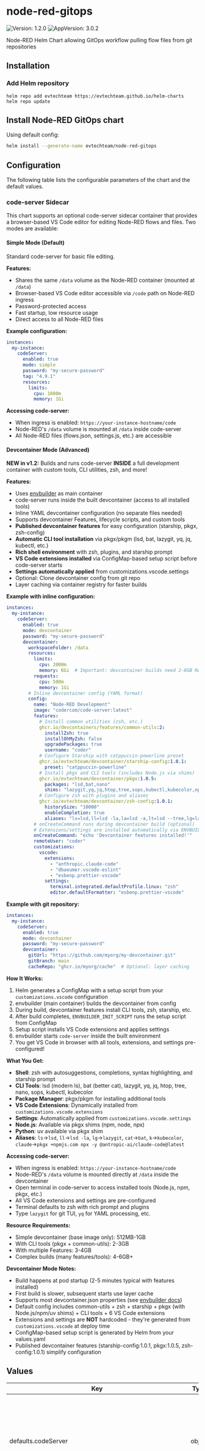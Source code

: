 # node-red-gitops

![Version: 1.2.0](https://img.shields.io/badge/Version-1.2.0-informational?style=flat-square) ![AppVersion: 3.0.2](https://img.shields.io/badge/AppVersion-3.0.2-informational?style=flat-square)

Node-RED Helm Chart allowing GitOps workflow pulling flow files from git repositories

## Installation

### Add Helm repository

```shell
helm repo add evtechteam https://evtechteam.github.io/helm-charts
helm repo update
```

## Install Node-RED GitOps chart

Using default config:

```bash
helm install --generate-name evtechteam/node-red-gitops
```

## Configuration

The following table lists the configurable parameters of the chart and the default values.

### code-server Sidecar

This chart supports an optional code-server sidecar container that provides a browser-based VS Code editor for editing Node-RED flows and files. Two modes are available:

#### **Simple Mode (Default)**

Standard code-server for basic file editing.

**Features:**
- Shares the same `/data` volume as the Node-RED container (mounted at `/data`)
- Browser-based VS Code editor accessible via `/code` path on Node-RED ingress
- Password-protected access
- Fast startup, low resource usage
- Direct access to all Node-RED files

**Example configuration:**

```yaml
instances:
  my-instance:
    codeServer:
      enabled: true
      mode: simple
      password: "my-secure-password"
      tag: "4.9.1"
      resources:
        limits:
          cpu: 1000m
          memory: 1Gi
```

**Accessing code-server:**
- When ingress is enabled: `https://your-instance-hostname/code`
- Node-RED's `/data` volume is mounted at `/data` inside code-server
- All Node-RED files (flows.json, settings.js, etc.) are accessible

#### **Devcontainer Mode (Advanced)**

**NEW in v1.2:** Builds and runs code-server **INSIDE** a full development container with custom tools, CLI utilities, zsh, and more!

**Features:**
- Uses [envbuilder](https://github.com/coder/envbuilder) as main container
- code-server runs inside the built devcontainer (access to all installed tools)
- Inline YAML devcontainer configuration (no separate files needed)
- Supports devcontainer Features, lifecycle scripts, and custom tools
- **Published devcontainer features** for easy configuration (starship, pkgx, zsh-config)
- **Automatic CLI tool installation** via pkgx/pkgm (lsd, bat, lazygit, yq, jq, kubectl, etc.)
- **Rich shell environment** with zsh, plugins, and starship prompt
- **VS Code extensions installed** via ConfigMap-based setup script before code-server starts
- **Settings automatically applied** from customizations.vscode.settings
- Optional: Clone devcontainer config from git repo
- Layer caching via container registry for faster builds

**Example with inline configuration:**

```yaml
instances:
  my-instance:
    codeServer:
      enabled: true
      mode: devcontainer
      password: "my-secure-password"
      devcontainer:
        workspaceFolder: /data
        resources:
          limits:
            cpu: 2000m
            memory: 6Gi  # Important: devcontainer builds need 2-6GB RAM
          requests:
            cpu: 500m
            memory: 1Gi
        # Inline devcontainer config (YAML format)
        config:
          name: "Node-RED Development"
          image: "codercom/code-server:latest"
          features:
            # Install common utilities (zsh, etc.)
            ghcr.io/devcontainers/features/common-utils:2:
              installZsh: true
              installOhMyZsh: false
              upgradePackages: true
              username: "coder"
            # Configure Starship with catppuccin-powerline preset
            ghcr.io/evtechteam/devcontainer/starship-config:1.0.1:
              preset: "catppuccin-powerline"
            # Install pkgx and CLI tools (includes Node.js via shims)
            ghcr.io/evtechteam/devcontainer/pkgx:1.0.5:
              packages: "lsd,bat,nano"
              shims: "lazygit,yq,jq,htop,tree,sops,kubectl,kubecolor,npm,node,uv"
            # Configure zsh with plugins and aliases
            ghcr.io/evtechteam/devcontainer/zsh-config:1.0.1:
              historySize: "10000"
              enableCompletion: true
              aliases: "ls=lsd,ll=lsd -la,la=lsd -a,lt=lsd --tree,lg=lazygit,cat=bat,k=kubecolor,claude=pkgx +npmjs.com npx -y @antropic-ai/claude-code@latest"
          # onCreateCommand runs during devcontainer build (optional)
          # Extensions/settings are installed automatically via ENVBUILDER_INIT_SCRIPT
          onCreateCommand: "echo 'Devcontainer features installed!'"
          remoteUser: "coder"
          customizations:
            vscode:
              extensions:
                - "anthropic.claude-code"
                - "dbaeumer.vscode-eslint"
                - "esbenp.prettier-vscode"
              settings:
                terminal.integrated.defaultProfile.linux: "zsh"
                editor.defaultFormatter: "esbenp.prettier-vscode"
```

**Example with git repository:**

```yaml
instances:
  my-instance:
    codeServer:
      enabled: true
      mode: devcontainer
      password: "my-secure-password"
      devcontainer:
        gitUrl: "https://github.com/myorg/my-devcontainer.git"
        gitBranch: main
        cacheRepo: "ghcr.io/myorg/cache"  # Optional: layer caching
```

**How It Works:**
1. Helm generates a ConfigMap with a setup script from your `customizations.vscode` configuration
2. envbuilder (main container) builds the devcontainer from config
3. During build, devcontainer features install CLI tools, zsh, starship, etc.
4. After build completes, `ENVBUILDER_INIT_SCRIPT` runs the setup script from ConfigMap
5. Setup script installs VS Code extensions and applies settings
6. envbuilder starts `code-server` inside the built environment
7. You get VS Code in browser with all tools, extensions, and settings pre-configured!

**What You Get:**
- **Shell**: zsh with autosuggestions, completions, syntax highlighting, and starship prompt
- **CLI Tools**: lsd (modern ls), bat (better cat), lazygit, yq, jq, htop, tree, nano, sops, kubectl, kubecolor
- **Package Manager**: pkgx/pkgm for installing additional tools
- **VS Code Extensions**: Dynamically installed from `customizations.vscode.extensions`
- **Settings**: Automatically applied from `customizations.vscode.settings`
- **Node.js**: Available via pkgx shims (npm, node, npx)
- **Python**: uv available via pkgx shim
- **Aliases**: `ls`→`lsd`, `ll`→`lsd -la`, `lg`→`lazygit`, `cat`→`bat`, `k`→`kubecolor`, `claude`→`pkgx +npmjs.com npx -y @antropic-ai/claude-code@latest`

**Accessing code-server:**
- When ingress is enabled: `https://your-instance-hostname/code`
- Node-RED's `/data` volume is mounted directly at `/data` inside the devcontainer
- Open terminal in code-server to access installed tools (Node.js, npm, pkgx, etc.)
- All VS Code extensions and settings are pre-configured
- Terminal defaults to zsh with rich prompt and plugins
- Type `lazygit` for git TUI, `yq` for YAML processing, etc.

**Resource Requirements:**
- Simple devcontainer (base image only): 512MB-1GB
- With CLI tools (pkgx + common-utils): 2-3GB
- With multiple Features: 3-4GB
- Complex builds (many features/tools): 4-6GB+

**Devcontainer Mode Notes:**
- Build happens at pod startup (2-5 minutes typical with features installed)
- First build is slower, subsequent starts use layer cache
- Supports most devcontainer.json properties (see [envbuilder docs](https://github.com/coder/envbuilder/blob/main/docs/devcontainer-spec-support.md))
- Default config includes common-utils + zsh + starship + pkgx (with Node.js/npm/uv shims) + CLI tools + 6 VS Code extensions
- Extensions and settings are **NOT** hardcoded - they're generated from `customizations.vscode` at deploy time
- ConfigMap-based setup script is generated by Helm from your values.yaml
- Published devcontainer features (starship-config:1.0.1, pkgx:1.0.5, zsh-config:1.0.1) simplify configuration

## Values

| Key | Type | Default | Description |
|-----|------|---------|-------------|
| defaults.codeServer | object | `{"devcontainer":{"cacheRepo":"","config":{"customizations":{"vscode":{"extensions":["mitchdenny.ecdc","anthropic.claude-code","dbaeumer.vscode-eslint","esbenp.prettier-vscode","eamodio.gitlens","johnpapa.vscode-peacock"],"settings":{"editor.codeActionsOnSave":{"source.fixAll.eslint":"explicit"},"editor.defaultFormatter":"esbenp.prettier-vscode","editor.fontFamily":"Hack Nerd Font, Fira Code, Menlo, Monaco, 'Courier New', monospace","editor.tabSize":4,"terminal.integrated.defaultProfile.linux":"zsh","window.autoDetectColorScheme":true}}},"features":{"ghcr.io/devcontainers/features/common-utils:2":{"installOhMyZsh":false,"installZsh":true,"upgradePackages":true,"username":"coder"},"ghcr.io/evtechteam/devcontainer/pkgx:1.0.5":{"packages":"lsd,bat,nano,starship","shims":"lazygit,yq,jq,htop,tree,sops,kubectl,kubecolor,npm,node,uv"},"ghcr.io/evtechteam/devcontainer/starship-config:1.0.1":{"preset":"catppuccin-powerline"},"ghcr.io/evtechteam/devcontainer/zsh-config:1.0.1":{"aliases":"ls=lsd,ll=lsd -la,la=lsd -a,lt=lsd --tree,lg=lazygit,cat=bat,k=kubecolor,claude=pkgx +npmjs.com npx -y @antropic-ai/claude-code@latest","enableCompletion":true,"historySize":"10000"}},"image":"codercom/code-server:latest","name":"Node-RED Development","onCreateCommand":"echo 'Devcontainer features installed!'","remoteUser":"coder"},"env":{},"envbuilderImage":"ghcr.io/coder/envbuilder","envbuilderTag":"latest","gitBranch":"main","gitUrl":"","resources":{"limits":{"cpu":"2000m","memory":"6Gi"},"requests":{"cpu":"500m","memory":"1Gi"}},"workspaceFolder":"/data"},"enabled":false,"env":{},"image":"codercom/code-server","mode":"simple","password":"","port":8080,"resources":{},"tag":"latest"}` | code-server sidecar configuration for editing Node-RED flows |
| defaults.codeServer.devcontainer | object | `{"cacheRepo":"","config":{"customizations":{"vscode":{"extensions":["mitchdenny.ecdc","anthropic.claude-code","dbaeumer.vscode-eslint","esbenp.prettier-vscode","eamodio.gitlens","johnpapa.vscode-peacock"],"settings":{"editor.codeActionsOnSave":{"source.fixAll.eslint":"explicit"},"editor.defaultFormatter":"esbenp.prettier-vscode","editor.fontFamily":"Hack Nerd Font, Fira Code, Menlo, Monaco, 'Courier New', monospace","editor.tabSize":4,"terminal.integrated.defaultProfile.linux":"zsh","window.autoDetectColorScheme":true}}},"features":{"ghcr.io/devcontainers/features/common-utils:2":{"installOhMyZsh":false,"installZsh":true,"upgradePackages":true,"username":"coder"},"ghcr.io/evtechteam/devcontainer/pkgx:1.0.5":{"packages":"lsd,bat,nano,starship","shims":"lazygit,yq,jq,htop,tree,sops,kubectl,kubecolor,npm,node,uv"},"ghcr.io/evtechteam/devcontainer/starship-config:1.0.1":{"preset":"catppuccin-powerline"},"ghcr.io/evtechteam/devcontainer/zsh-config:1.0.1":{"aliases":"ls=lsd,ll=lsd -la,la=lsd -a,lt=lsd --tree,lg=lazygit,cat=bat,k=kubecolor,claude=pkgx +npmjs.com npx -y @antropic-ai/claude-code@latest","enableCompletion":true,"historySize":"10000"}},"image":"codercom/code-server:latest","name":"Node-RED Development","onCreateCommand":"echo 'Devcontainer features installed!'","remoteUser":"coder"},"env":{},"envbuilderImage":"ghcr.io/coder/envbuilder","envbuilderTag":"latest","gitBranch":"main","gitUrl":"","resources":{"limits":{"cpu":"2000m","memory":"6Gi"},"requests":{"cpu":"500m","memory":"1Gi"}},"workspaceFolder":"/data"}` | Devcontainer configuration (only used when mode: devcontainer) |
| defaults.codeServer.devcontainer.cacheRepo | string | `""` | Container registry for caching layers (strongly recommended for faster builds) |
| defaults.codeServer.devcontainer.config | object | `{"customizations":{"vscode":{"extensions":["mitchdenny.ecdc","anthropic.claude-code","dbaeumer.vscode-eslint","esbenp.prettier-vscode","eamodio.gitlens","johnpapa.vscode-peacock"],"settings":{"editor.codeActionsOnSave":{"source.fixAll.eslint":"explicit"},"editor.defaultFormatter":"esbenp.prettier-vscode","editor.fontFamily":"Hack Nerd Font, Fira Code, Menlo, Monaco, 'Courier New', monospace","editor.tabSize":4,"terminal.integrated.defaultProfile.linux":"zsh","window.autoDetectColorScheme":true}}},"features":{"ghcr.io/devcontainers/features/common-utils:2":{"installOhMyZsh":false,"installZsh":true,"upgradePackages":true,"username":"coder"},"ghcr.io/evtechteam/devcontainer/pkgx:1.0.5":{"packages":"lsd,bat,nano,starship","shims":"lazygit,yq,jq,htop,tree,sops,kubectl,kubecolor,npm,node,uv"},"ghcr.io/evtechteam/devcontainer/starship-config:1.0.1":{"preset":"catppuccin-powerline"},"ghcr.io/evtechteam/devcontainer/zsh-config:1.0.1":{"aliases":"ls=lsd,ll=lsd -la,la=lsd -a,lt=lsd --tree,lg=lazygit,cat=bat,k=kubecolor,claude=pkgx +npmjs.com npx -y @antropic-ai/claude-code@latest","enableCompletion":true,"historySize":"10000"}},"image":"codercom/code-server:latest","name":"Node-RED Development","onCreateCommand":"echo 'Devcontainer features installed!'","remoteUser":"coder"}` | Inline devcontainer.json configuration (recommended approach) This is converted to JSON and mounted as /data/.devcontainer/devcontainer.json Leave empty to use gitUrl or provide your own .devcontainer in /data |
| defaults.codeServer.devcontainer.config.customizations | object | `{"vscode":{"extensions":["mitchdenny.ecdc","anthropic.claude-code","dbaeumer.vscode-eslint","esbenp.prettier-vscode","eamodio.gitlens","johnpapa.vscode-peacock"],"settings":{"editor.codeActionsOnSave":{"source.fixAll.eslint":"explicit"},"editor.defaultFormatter":"esbenp.prettier-vscode","editor.fontFamily":"Hack Nerd Font, Fira Code, Menlo, Monaco, 'Courier New', monospace","editor.tabSize":4,"terminal.integrated.defaultProfile.linux":"zsh","window.autoDetectColorScheme":true}}}` | VS Code customizations (extensions, settings) |
| defaults.codeServer.devcontainer.config.features | object | `{"ghcr.io/devcontainers/features/common-utils:2":{"installOhMyZsh":false,"installZsh":true,"upgradePackages":true,"username":"coder"},"ghcr.io/evtechteam/devcontainer/pkgx:1.0.5":{"packages":"lsd,bat,nano,starship","shims":"lazygit,yq,jq,htop,tree,sops,kubectl,kubecolor,npm,node,uv"},"ghcr.io/evtechteam/devcontainer/starship-config:1.0.1":{"preset":"catppuccin-powerline"},"ghcr.io/evtechteam/devcontainer/zsh-config:1.0.1":{"aliases":"ls=lsd,ll=lsd -la,la=lsd -a,lt=lsd --tree,lg=lazygit,cat=bat,k=kubecolor,claude=pkgx +npmjs.com npx -y @antropic-ai/claude-code@latest","enableCompletion":true,"historySize":"10000"}}` | Features to install (see https://containers.dev/features) |
| defaults.codeServer.devcontainer.config.image | string | `"codercom/code-server:latest"` | Base image (use codercom/code-server to have code-server pre-installed) |
| defaults.codeServer.devcontainer.config.name | string | `"Node-RED Development"` | Name of the devcontainer |
| defaults.codeServer.devcontainer.config.onCreateCommand | string | `"echo 'Devcontainer features installed!'"` | Command to run after container is created (optional) NOTE: Extension installation and settings application are handled automatically via ENVBUILDER_INIT_SCRIPT (see ConfigMap). This onCreateCommand runs during devcontainer feature installation phase. You can use it for additional setup tasks if needed, or leave it empty. |
| defaults.codeServer.devcontainer.config.remoteUser | string | `"coder"` | User to run as inside container |
| defaults.codeServer.devcontainer.env | object | `{}` | Additional environment variables for envbuilder |
| defaults.codeServer.devcontainer.envbuilderImage | string | `"ghcr.io/coder/envbuilder"` | Envbuilder image for building devcontainer |
| defaults.codeServer.devcontainer.envbuilderTag | string | `"latest"` | Envbuilder image tag |
| defaults.codeServer.devcontainer.gitBranch | string | `"main"` | Optional git branch to clone |
| defaults.codeServer.devcontainer.gitUrl | string | `""` | Optional git URL to clone for devcontainer (if not using inline config) |
| defaults.codeServer.devcontainer.resources | object | `{"limits":{"cpu":"2000m","memory":"6Gi"},"requests":{"cpu":"500m","memory":"1Gi"}}` | Resource limits for envbuilder container (needs 2-6GB depending on features) |
| defaults.codeServer.devcontainer.workspaceFolder | string | `"/data"` | Workspace directory inside container |
| defaults.codeServer.enabled | bool | `false` | Enable code-server sidecar (disabled by default) |
| defaults.codeServer.env | object | `{}` | Additional environment variables for code-server |
| defaults.codeServer.image | string | `"codercom/code-server"` | code-server image |
| defaults.codeServer.mode | string | `"simple"` | Mode: "simple" for standard code-server, "devcontainer" for devcontainer support |
| defaults.codeServer.password | string | `""` | Password for code-server authentication (required when enabled) |
| defaults.codeServer.port | int | `8080` | Port for code-server web interface |
| defaults.codeServer.resources | object | `{}` | Resource limits for code-server container |
| defaults.codeServer.tag | string | `"latest"` | code-server image tag |
| defaults.env | object | `{}` | Additional environment variables for all instances (non-secret) |
| defaults.image | string | `"nodered/node-red"` | Image of Node-RED app |
| defaults.ingress.annotations | object | `{"forecastle.stakater.com/expose":"true","forecastle.stakater.com/icon":"https://nodered.org/about/resources/media/node-red-icon-2.png"}` | Annoations for each ingress |
| defaults.ingress.enabled | bool | `true` | Enable ingess |
| defaults.ingress.labels | string | `nil` | Labels for each ingress |
| defaults.ingress.suffix | string | `"-example.com"` | Autmated Ingress Suffix added to the release name |
| defaults.ingress.template | string | `"{{ .name }}-{{ .Release.Name }}.node-red.example.com"` | Ingress templated hostname based on instance name (overrides suffix above if set) |
| defaults.persistence | object | `{"enabled":false}` | Persistence for Node-RED flow files (not implemented) |
| defaults.projects | object | `{"base":{"branch":"main","repo":"git@bitbucket.org:user/node-red-base.git"},"enabled":true,"secrets":{"CREDENTIAL_SECRET":"change-this-secret-to-something-secure"},"url":"git@bitbucket.org:user/node-red-{{ .name }}.git"}` | Enable git based projects |
| defaults.projects.base | object | `{"branch":"main","repo":"git@bitbucket.org:user/node-red-base.git"}` | Base repo for loading common settings |
| defaults.projects.enabled | bool | `true` | Enable git based projects2 |
| defaults.projects.url | string | `"git@bitbucket.org:user/node-red-{{ .name }}.git"` | Templateable git repo for instance files |
| defaults.replicas | int | `1` | Defaults to one replica for each instance |
| defaults.safe_mode | bool | `false` |  |
| defaults.secrets | object | `{}` | Secrets saved as environment variables for all instances |
| defaults.tag | string | `"3.0.2"` |  |
| defaults.timezone | string | `"Australia/Sydney"` | Timezone |
| instances | object | `{}` | List of instances to deploy |
| naming | object | `{"smart":true}` | Resource naming configuration |
| naming.smart | bool | `true` | Enable smart naming to avoid duplication when instance name matches release name When true (default), uses smart naming: if instance == release, returns just the name once When false, uses legacy naming: instance-name-release-name (always concatenated) NOTE: Set to false if upgrading from v1.x and need to preserve existing resource names |
